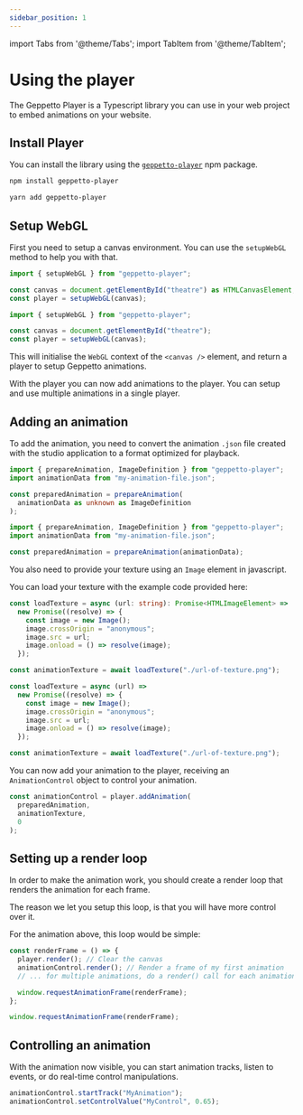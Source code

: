 ```yaml
---
sidebar_position: 1
---
```


import Tabs from '@theme/Tabs';
import TabItem from '@theme/TabItem';

# Using the player

The Geppetto Player is a Typescript library you can use in your web project to embed animations on your website.

## Install Player

You can install the library using the [`geppetto-player`](https://www.npmjs.com/package/geppetto-player) npm package.

<Tabs groupId="package-manager">
<TabItem value="npm" label="npm">

```sh
npm install geppetto-player
```

</TabItem>
<TabItem value="yarn" label="Yarn">

```sh
yarn add geppetto-player
```

</TabItem>
</Tabs>

## Setup WebGL

First you need to setup a canvas environment.
You can use the `setupWebGL` method to help you with that.

<Tabs groupId="coding-language">
<TabItem value="ts" label="Typescript">

```ts
import { setupWebGL } from "geppetto-player";

const canvas = document.getElementById("theatre") as HTMLCanvasElement;
const player = setupWebGL(canvas);
```

</TabItem>
<TabItem value="js" label="JavaScript">

```js
import { setupWebGL } from "geppetto-player";

const canvas = document.getElementById("theatre");
const player = setupWebGL(canvas);
```

</TabItem>
</Tabs>

This will initialise the `WebGL` context of the `<canvas />` element, and return a player to setup Geppetto animations.

With the player you can now add animations to the player. You can setup and use multiple animations in a single player.

## Adding an animation

To add the animation, you need to convert the animation `.json` file created with the studio application to a format optimized for playback.

<Tabs groupId="coding-language">
<TabItem value="ts" label="Typescript">

```ts
import { prepareAnimation, ImageDefinition } from "geppetto-player";
import animationData from "my-animation-file.json";

const preparedAnimation = prepareAnimation(
  animationData as unknown as ImageDefinition
);
```

</TabItem>
<TabItem value="js" label="JavaScript">

```js
import { prepareAnimation, ImageDefinition } from "geppetto-player";
import animationData from "my-animation-file.json";

const preparedAnimation = prepareAnimation(animationData);
```

</TabItem>
</Tabs>

You also need to provide your texture using an `Image` element in javascript.

You can load your texture with the example code provided here:

<Tabs groupId="coding-language">
<TabItem value="ts" label="Typescript">

```ts
const loadTexture = async (url: string): Promise<HTMLImageElement> =>
  new Promise((resolve) => {
    const image = new Image();
    image.crossOrigin = "anonymous";
    image.src = url;
    image.onload = () => resolve(image);
  });

const animationTexture = await loadTexture("./url-of-texture.png");
```

</TabItem>
<TabItem value="js" label="JavaScript">

```js
const loadTexture = async (url) =>
  new Promise((resolve) => {
    const image = new Image();
    image.crossOrigin = "anonymous";
    image.src = url;
    image.onload = () => resolve(image);
  });

const animationTexture = await loadTexture("./url-of-texture.png");
```

</TabItem>
</Tabs>

You can now add your animation to the player, receiving an `AnimationControl` object to control your animation.

```ts
const animationControl = player.addAnimation(
  preparedAnimation,
  animationTexture,
  0
);
```

## Setting up a render loop

In order to make the animation work, you should create a render loop that renders the animation for each frame.

The reason we let you setup this loop, is that you will have more control over it.

For the animation above, this loop would be simple:

```ts
const renderFrame = () => {
  player.render(); // Clear the canvas
  animationControl.render(); // Render a frame of my first animation
  // ... for multiple animations, do a render() call for each animationControl

  window.requestAnimationFrame(renderFrame);
};

window.requestAnimationFrame(renderFrame);
```

## Controlling an animation

With the animation now visible, you can start animation tracks, listen to events, or do real-time control manipulations.

```ts
animationControl.startTrack("MyAnimation");
animationControl.setControlValue("MyControl", 0.65);
```
